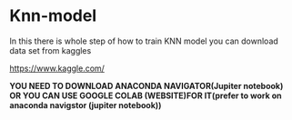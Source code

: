 # Knn-model
In this there is whole step of how to train KNN model you can download data set from kaggles

https://www.kaggle.com/

__YOU NEED TO DOWNLOAD ANACONDA NAVIGATOR(Jupiter notebook) OR YOU CAN USE GOOGLE COLAB (WEBSITE)FOR IT(prefer to work on anaconda navigstor (jupiter notebook))__
